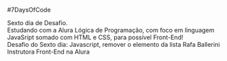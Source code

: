 #7DaysOfCode

Sexto dia de Desafio.</br>Estudando com a Alura Lógica de Programação, com foco em linguagem JavaSript somado com HTML e CSS, para possível Front-End!</br>
Desafio do Sexto dia: Javascript, remover o elemento da lista
Rafa Ballerini Instrutora Front-End na Alura
